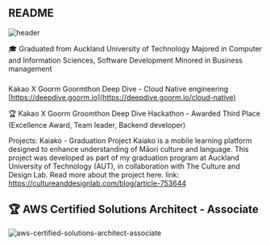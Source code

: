 <!--
**yhkim8046/yhkim8046** is a ✨ _special_ ✨ repository because its `README.md` (this file) appears on your GitHub profile.

Here are some ideas to get you started: 
- 🔭 I’m currently working on ...
- 🌱 I’m currently learning ...
- 👯 I’m looking to collaborate on ...
- 🤔 I’m looking for help with ...
- 💬 Ask me about ...
- 📫 How to reach me: ...
- 😄 Pronouns: ...
- ⚡ Fun fact: ...
-->
## README
![header](https://capsule-render.vercel.app/api?type=wave&color=auto&height=300&section=header&text=Hi%20There&fontSize=90)

🎓
Graduated from Auckland University of Technology
Majored in Computer and Information Sciences, Software Development
Minored in Business management

### 
Kakao X Goorm Goormthon Deep Dive - Cloud Native engineering
[https://deepdive.goorm.io](https://deepdive.goorm.io/cloud-native)

🏆 
Kakao X Goorm Groomthon Deep Dive Hackathon - Awarded Third Place (Excellence Award, Team leader, Backend developer)

Projects: 
Kaiako - Graduation Project 
Kaiako is a mobile learning platform designed to enhance understanding of Māori culture and language. This project was developed as part of my graduation program at Auckland University of Technology (AUT), in collaboration with The Culture and Design Lab. Read more about the project here.
link: https://cultureanddesignlab.com/blog/article-753644

## 🏆 AWS Certified Solutions Architect - Associate
![aws-certified-solutions-architect-associate](https://github.com/user-attachments/assets/13d2efa1-93ab-4ec0-bd3c-11d87280826f)
